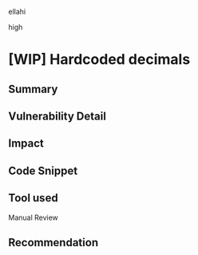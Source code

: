 ellahi

high

# [WIP] Hardcoded decimals

## Summary

## Vulnerability Detail

## Impact

## Code Snippet

## Tool used

Manual Review

## Recommendation
